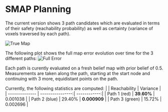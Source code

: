 # SMAP Planning
The current version shows 3 path candidates which are evaluated in terms of their safety (reachability probability) as well as certainty (variance of voxels traversed by each path).

![True Map](https://github.com/Lolu28/smap/raw/doc/truemap.png)

The following plot shows the full map error evolution over time for the 3 different paths:
![Full Error](https://github.com/Lolu28/smap/raw/doc/fullerror.png)

Each path is curently evaluated on a fresh belief map with prior belief of 0.5. Measurements are taken along the path, starting at the start node and continuing with 3 more, equidistant points on the path.

Currently, the following statistics are computed:
|                | Reachability     | Variance     |
| -------------- | ----------------:| ------------:|
| Path 1 (red)   |       **39.60%** |     0.001038 |
| Path 2 (blue)  |           29.40% | **0.000909** |
| Path 3 (green) |           15.72% |     0.002696 |
